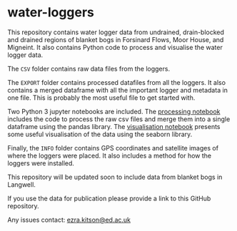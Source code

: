 # water-loggers

This repository contains water logger data from undrained, drain-blocked and drained regions of blanket bogs in Forsinard Flows, Moor House, and Migneint. It also contains Python code to process and visualise the water logger data.

The ```CSV``` folder contains raw data files from the loggers. 

The ```EXPORT``` folder contains processed datafiles from all the loggers. It also contains a merged dataframe with all the important logger and metadata in one file. This is probably the most useful file to get started with. 

Two Python 3 jupyter notebooks are included. The [processing notebook](https://nbviewer.org/github/NBellGroup/water-loggers/blob/main/processing.ipynb) includes the code to process the raw csv files and merge them into a single dataframe using the pandas library. The [visualisation notebook](https://nbviewer.org/github/NBellGroup/water-loggers/blob/main/visualisation.ipynb) presents some useful visualisation of the data using the seaborn library.  

Finally, the ```INFO``` folder contains GPS coordinates and satellite images of where the loggers were placed. It also includes a method for how the loggers were installed. 

This repository will be updated soon to include data from blanket bogs in Langwell. 

If you use the data for publication please provide a link to this GitHub repository. 

Any issues contact: ezra.kitson@ed.ac.uk